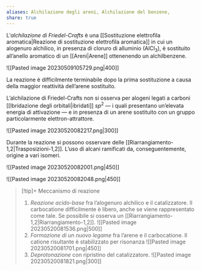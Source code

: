 ```yaml
---
aliases: Alchilazione degli areni, Alchilazione del benzene,
share: true
---
```

L’*alchilazione di Friedel-Crafts* è una [[Sostituzione elettrofila aromatica|Reazione di sostituzione elettrofila aromatica]] in cui un alogenuro alchilico, in presenza di cloruro di alluminio (AlCl<sub>3</sub>), è sostituito all’anello aromatico di un [[Areni|Arene]] ottenenendo un alchilbenzene.

![[Pasted image 20230509105729.png|400]]

La reazione è difficilmente terminabile dopo la prima sostituzione a causa della maggior reattività dell’arene sostituito.

L’alchilazione di Friedel-Crafts non si osserva per alogeni legati a carboni [[Ibridazione degli orbitali|ibridati]] $sp^2$ — i quali presentano un’elevata energia di attivazione — e in presenza di un arene sostituito con un gruppo particolarmente elettron-attrattore. 

![[Pasted image 20230520082217.png|300]]


Durante la reazione si possono osservare delle [[Riarrangiamento-1,2|Trasposizioni-1,2]]. L’uso di alcani ramificati da, conseguentemente, origine a vari isomeri.

![[Pasted image 20230520082001.png|450]]

![[Pasted image 20230520082048.png|450]]


> [!tip]+ Meccanismo di reazione
> 1. *Reazione acido-base* fra l’alogenuro alchilico e il catalizzatore. Il carbocatione difficilmente è libero, anche se viene rappresentato come tale.
>    Se possibile si osserva un [[Riarrangiamento-1,2|Riarrangiamento-1,2]].
>    ![[Pasted image 20230520081536.png|500]]
> 2. *Formazione di un nuovo legame* fra l’arene e il carbocatione. Il catione risultante è stabilizzato per risonanza
>    ![[Pasted image 20230520081701.png|450]]
> 3. *Deprotonazione* con ripristino del catalizzatore.
>    ![[Pasted image 20230520081821.png|300]]